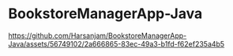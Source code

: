 # BookstoreManagerApp-Java

https://github.com/Harsanjam/BookstoreManagerApp-Java/assets/56749102/2a666865-83ec-49a3-b1fd-f62ef235a4b5
